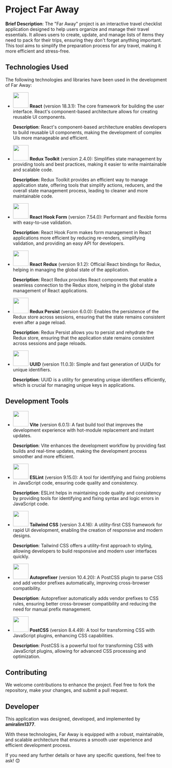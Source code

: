 # Project Far Away

**Brief Description**:
The "Far Away" project is an interactive travel checklist application designed to help users organize and manage their travel essentials. It allows users to create, update, and manage lists of items they need to pack for their trips, ensuring they don't forget anything important. This tool aims to simplify the preparation process for any travel, making it more efficient and stress-free.

## Technologies Used

The following technologies and libraries have been used in the development of Far Away:

- <img src="https://upload.wikimedia.org/wikipedia/commons/a/a7/React-icon.svg" width="48" height="48"> **React** (version 18.3.1): The core framework for building the user interface. React's component-based architecture allows for creating reusable UI components.

  **Description**: React's component-based architecture enables developers to build reusable UI components, making the development of complex UIs more manageable and efficient.

- <img src="https://redux-toolkit.js.org/img/redux-logo-landscape.png" width="48" height="48"> **Redux Toolkit** (version 2.4.0): Simplifies state management by providing tools and best practices, making it easier to write maintainable and scalable code.

  **Description**: Redux Toolkit provides an efficient way to manage application state, offering tools that simplify actions, reducers, and the overall state management process, leading to cleaner and more maintainable code.

- <img src="https://react-hook-form.com/images/logo.svg" width="48" height="48"> **React Hook Form** (version 7.54.0): Performant and flexible forms with easy-to-use validation.

  **Description**: React Hook Form makes form management in React applications more efficient by reducing re-renders, simplifying validation, and providing an easy API for developers.

- <img src="https://redux.js.org/img/redux-logo-landscape.png" width="48" height="48"> **React Redux** (version 9.1.2): Official React bindings for Redux, helping in managing the global state of the application.

  **Description**: React Redux provides React components that enable a seamless connection to the Redux store, helping in the global state management of React applications.

- <img src="https://raw.githubusercontent.com/rt2zz/redux-persist/master/logo/redux-persist-logo.png" width="48" height="48"> **Redux Persist** (version 6.0.0): Enables the persistence of the Redux store across sessions, ensuring that the state remains consistent even after a page reload.

  **Description**: Redux Persist allows you to persist and rehydrate the Redux store, ensuring that the application state remains consistent across sessions and page reloads.

- <img src="https://camo.githubusercontent.com/3ae7b5d2da2381e1f04a1e4a7e0698f9a517b07fbbe85c80732f53c16bb7d180/68747470733a2f2f696d672e69636f6e73382e636f6d2f636f6c6f722f34382f3030303030302f6b65792e706e67" width="48" height="48"> **UUID** (version 11.0.3): Simple and fast generation of UUIDs for unique identifiers.

  **Description**: UUID is a utility for generating unique identifiers efficiently, which is crucial for managing unique keys in applications.

## Development Tools

- <img src="https://vitejs.dev/logo.svg" width="48" height="48"> **Vite** (version 6.0.1): A fast build tool that improves the development experience with hot-module replacement and instant updates.

  **Description**: Vite enhances the development workflow by providing fast builds and real-time updates, making the development process smoother and more efficient.

- <img src="https://eslint.org/assets/img/logo.svg" width="48" height="48"> **ESLint** (version 9.15.0): A tool for identifying and fixing problems in JavaScript code, ensuring code quality and consistency.

  **Description**: ESLint helps in maintaining code quality and consistency by providing tools for identifying and fixing syntax and logic errors in JavaScript code.

- <img src="https://tailwindcss.com/_next/static/media/tailwindcss-mark.bdf09c95.svg" width="48" height="48"> **Tailwind CSS** (version 3.4.16): A utility-first CSS framework for rapid UI development, enabling the creation of responsive and modern designs.

  **Description**: Tailwind CSS offers a utility-first approach to styling, allowing developers to build responsive and modern user interfaces quickly.

- <img src="https://cdn.worldvectorlogo.com/logos/autoprefixer.svg" width="48" height="48"> **Autoprefixer** (version 10.4.20): A PostCSS plugin to parse CSS and add vendor prefixes automatically, improving cross-browser compatibility.

  **Description**: Autoprefixer automatically adds vendor prefixes to CSS rules, ensuring better cross-browser compatibility and reducing the need for manual prefix management.

- <img src="https://cdn.worldvectorlogo.com/logos/postcss.svg" width="48" height="48"> **PostCSS** (version 8.4.49): A tool for transforming CSS with JavaScript plugins, enhancing CSS capabilities.

  **Description**: PostCSS is a powerful tool for transforming CSS with JavaScript plugins, allowing for advanced CSS processing and optimization.

## Contributing

We welcome contributions to enhance the project. Feel free to fork the repository, make your changes, and submit a pull request.

## Developer

This application was designed, developed, and implemented by **amiralim1377**.

With these technologies, Far Away is equipped with a robust, maintainable, and scalable architecture that ensures a smooth user experience and efficient development process.

If you need any further details or have any specific questions, feel free to ask! 😊
